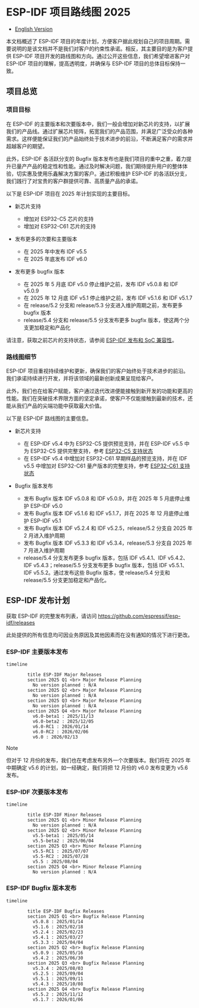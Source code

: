 # ESP-IDF 项目路线图 2025

* [English Version](./ROADMAP.md)

本文档概述了 ESP-IDF 项目的年度计划，方便客户据此规划自己的项目周期。需要说明的是该文档并不是我们对客户的约束性承诺。相反，其主要目的是为客户提供 ESP-IDF 项目开发的路线图和方向。通过公开这些信息，我们希望增进客户对 ESP-IDF 项目的理解，提高透明度，并确保与 ESP-IDF 项目的总体目标保持一致。

## 项目总览

### 项目目标

在 ESP-IDF 的主要版本和次要版本中，我们一般会增加对新芯片的支持，以扩展我们的产品线。通过扩展芯片矩阵，拓宽我们的产品范围，并满足广泛受众的各种需求。这样便能保证我们的产品始终处于技术进步的前沿，不断满足客户的需求并超越客户的期望。

此外，ESP-IDF 各活跃分支的 Bugfix 版本发布也是我们项目的重中之重，着力提升已量产产品的稳定性和性能。通过及时解决问题，我们期待提升用户的整体体验，切实惠及使用乐鑫解决方案的客户。通过积极维护 ESP-IDF 的各活跃分支，我们践行了对宝贵的客户群提供可靠、高质量产品的承诺。

以下是 ESP-IDF 项目在 2025 年计划实现的主要目标。

* 新芯片支持

	* 增加对 ESP32-C5 芯片的支持
	* 增加对 ESP32-C61 芯片的支持

* 发布更多的次要和主要版本

	* 在 2025 年中发布 IDF v5.5 
	* 在 2025 年底发布 IDF v6.0

* 发布更多 bugfix 版本

	* 在 2025 年 5 月底 IDF v5.0 停止维护之前，发布 IDF v5.0.8 和 IDF v5.0.9
	* 在 2025 年 12 月底 IDF v5.1 停止维护之前，发布 IDF v5.1.6 和 IDF v5.1.7
	* 在 release/5.2 分支和 release/5.3 分支进入维护周期之前，发布更多 bugfix 版本
	* release/5.4 分支和 release/5.5 分支发布更多 bugfix 版本，使这两个分支更加稳定和产品化

请注意，获取之前芯片的支持状态，请参阅 [ESP-IDF 发布和 SoC 兼容性](https://github.com/espressif/esp-idf/blob/master/README_CN.md#esp-idf-与乐鑫芯片)。

### 路线图细节

ESP-IDF 项目重视持续维护和更新，确保我们的客户始终处于技术进步的前沿。我们承诺持续进行开发，并将该领域的最新创新成果呈现给客户。

此外，我们也在给客户赋能，客户通过迭代改进便能接触到新开发的功能和更高的性能。我们在突破技术界限方面的坚定承诺，使客户不仅能接触到最新的技术，还能从我们产品的尖端功能中获取最大价值。

以下是 ESP-IDF 路线图的主要信息。

* 新芯片支持

	* 在 ESP-IDF v5.4 中为 ESP32-C5 提供预览支持，并在 ESP-IDF v5.5 中为 ESP32-C5 提供完整支持，参考 [ESP32-C5 支持状态](https://github.com/espressif/esp-idf/issues/14021)
	* 在 ESP-IDF v5.4 中增加对 ESP32-C61 早期样品的预览支持，并在 IDF v5.5 中增加对 ESP32-C61 量产版本的完整支持，参考 [ESP32-C61 支持状态](https://developer.espressif.com/pages/chip-support-status/esp32c61/#esp-idf)

* Bugfix 版本发布

	* 发布 Bugfix 版本 IDF v5.0.8 和 IDF v5.0.9，并在 2025 年 5 月底停止维护 ESP-IDF v5.0
	* 发布 Bugfix 版本 IDF v5.1.6 和 IDF v5.1.7，并在 2025 年 12 月底停止维护 ESP-IDF v5.1
	* 发布 Bugfix 版本 IDF v5.2.4 和 IDF v5.2.5，release/5.2 分支自 2025 年 2 月进入维护周期
	* 发布 Bugfix 版本 IDF v5.3.3 和 IDF v5.3.4，release/5.3 分支自 2025 年 7 月进入维护周期
	* release/5.4 分支发布更多 bugfix 版本，包括 IDF v5.4.1、IDF v5.4.2、IDF v5.4.3；release/5.5 分支发布更多 bugfix 版本，包括 IDF v5.5.1、IDF v5.5.2。通过发布这些 Bugfix 版本，使 release/5.4 分支和 release/5.5 分支更加稳定和产品化。

## ESP-IDF 发布计划

获取 ESP-IDF 的完整发布列表，请访问 https://github.com/espressif/esp-idf/releases

此处提供的所有信息均可因业务原因及其他因素而在没有通知的情况下进行更改。

### ESP-IDF 主要版本发布

```mermaid
timeline

        title ESP-IDF Major Releases
        section 2025 Q1 <br> Major Release Planning
          No version planned : N/A             
        section 2025 Q2 <br> Major Release Planning
          No version planned : N/A     
        section 2025 Q3 <br> Major Release Planning
          No version planned : N/A   
        section 2025 Q4 <br> Major Release Planning
          v6.0-beta1 : 2025/11/13
          v6.0-beta2 : 2025/12/05
          v6.0-RC1 : 2026/01/14   
          v6.0-RC2 : 2026/02/06  
          v6.0 : 2026/02/13   
```

> [!NOTE]
> 但对于 12 月份的发布，我们也在考虑发布另外一个次要版本。我们将在 2025 年中期确定 v5.6 的计划，如一经确定，我们将把 12 月份的 v6.0 发布变更为 v5.6 发布。
  
### ESP-IDF 次要版本发布

```mermaid
timeline

        title ESP-IDF Minor Releases
        section 2025 Q1 <br> Minor Release Planning
          No version planned : N/A                
        section 2025 Q2 <br> Minor Release Planning
          v5.5-beta1 : 2025/05/14
          v5.5-beta2 : 2025/06/04    
        section 2025 Q3 <br> Minor Release Planning
          v5.5-RC1 : 2025/07/07  
          v5.5-RC2 : 2025/07/28  
          v5.5 : 2025/08/04       
        section 2025 Q4 <br> Minor Release Planning
          No version planned : N/A   
```

### ESP-IDF Bugfix 版本发布

```mermaid
timeline

        title ESP-IDF Bugfix Releases
        section 2025 Q1 <br> Bugfix Release Planning
          v5.0.8 : 2025/01/14
          v5.1.6 : 2025/02/18
          v5.2.4 : 2025/02/23        
          v5.4.1 : 2025/03/27
          v5.3.3 : 2025/04/04                
        section 2025 Q2 <br> Bugfix Release Planning
          v5.0.9 : 2025/05/16
          v5.4.2 : 2025/06/30 
        section 2025 Q3 <br> Bugfix Release Planning
          v5.3.4 : 2025/08/03
          v5.2.5 : 2025/09/04
          v5.5.1 : 2025/09/11   
          v5.4.3 : 2025/10/08
        section 2025 Q4 <br> Bugfix Release Planning
          v5.5.2 : 2025/11/12
          v5.1.7 : 2026/01/06   
```
